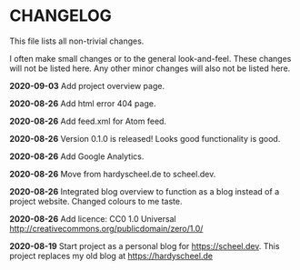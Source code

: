  # CHANGELOG

This file lists all non-trivial changes.

I often make small changes or to the general look-and-feel. These changes will not be listed here. Any other minor changes will also not be listed here.

**2020-09-03** Add project overview page.

**2020-08-26** Add html error 404 page.

**2020-08-26** Add feed.xml for Atom feed.

**2020-08-26** Version 0.1.0 is released! Looks good functionality is good.

**2020-08-26** Add Google Analytics.

**2020-08-26** Move from hardyscheel.de to scheel.dev.

**2020-08-26** Integrated blog overview to function as a blog instead of a project website. Changed colours to me taste.

**2020-08-26** Add licence: CC0 1.0 Universal http://creativecommons.org/publicdomain/zero/1.0/

**2020-08-19** Start project as a personal blog for https://scheel.dev. This project replaces my old blog at https://hardyscheel.de